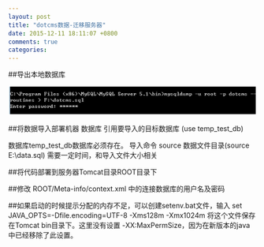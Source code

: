 ```yaml
---
layout: post
title: "dotcms数据-迁移服务器"
date: 2015-12-11 18:11:07 +0800
comments: true
categories: 
---
```

##导出本地数据库

![导出](images/dotcms-deploy.png)

##将数据导入部署机器 数据库
引用要导入的目标数据库 
	(use temp_test_db) 
	
数据库temp_test_db数据库必须存在。
导入命令 
source 数据文件目录(source E:\data.sql)
需要一定时间，和导入文件大小相关

##将代码部署到服务器Tomcat目录ROOT目录下

##修改 ROOT/Meta-info/context.xml 中的连接数据库的用户名及密码

##如果启动的时候提示分配的内存不足，可以创建setenv.bat文件，输入
	set JAVA_OPTS=-Dfile.encoding=UTF-8 -Xms128m -Xmx1024m
将这个文件保存在Tomcat bin目录下。这里没有设置 -XX:MaxPermSize，因为在新版本的java中已经移除了此设置。


